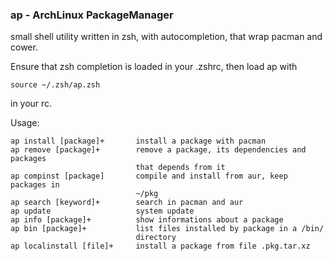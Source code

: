 ### ap - ArchLinux PackageManager ###

small shell utility written in zsh, with autocompletion, that wrap pacman and
cower.

Ensure that zsh completion is loaded in your .zshrc, then load ap with

    source ~/.zsh/ap.zsh

in your rc.

Usage:

    ap install [package]+       install a package with pacman
    ap remove [package]+        remove a package, its dependencies and packages
                                that depends from it
    ap compinst [package]       compile and install from aur, keep packages in
                                ~/pkg
    ap search [keyword]+        search in pacman and aur
    ap update                   system update
    ap info [package]+          show informations about a package
    ap bin [package]+           list files installed by package in a /bin/
                                directory
    ap localinstall [file]+     install a package from file .pkg.tar.xz

